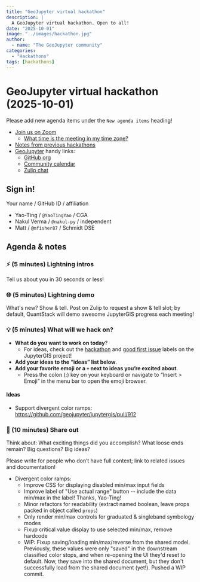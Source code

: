 ```yaml
---
title: "GeoJupyter virtual hackathon"
description: |
  A GeoJupyter virtual hackathon. Open to all!
date: "2025-10-01"
image: "../images/hackathon.jpg"
author:
  - name: "The GeoJupyter community"
categories:
  - "Hackathons"
tags: [hackathons]
---
```


# GeoJupyter virtual hackathon (2025-10-01)

Please add new agenda items under the `New agenda items` heading!

- [Join us on Zoom](https://berkeley.zoom.us/j/92451699568)
  - [What time is the meeting in my time zone?](https://dateful.com/convert/utc?t=2pm)
- [Notes from previous hackathons](https://compass.geojupyter.org/meeting-notes/)
- [GeoJupyter](https://geojupyter.org) handy links:
  - [GitHub org](https://github.com/geojupyter)
  - [Community calendar](https://geojupyter.org/calendar.html)
  - [Zulip chat](https://jupyter.zulipchat.com/#narrow/channel/471314-geojupyter)


## Sign in!

Your name / GitHub ID / affiliation

* Yao-Ting / `@YaoTingYao` / CGA
* Nakul Verma / `@nakul-py` / independent
* Matt / `@mfisher87` / Schmidt DSE


## Agenda & notes

### ⚡ (5 minutes) Lightning intros

Tell us about you in 30 seconds or less!


### 🌐 (5 minutes) Lightning demo

What's new? Show & tell.
Post on Zulip to request a show & tell slot;
by default, QuantStack will demo awesome JupyterGIS progress each meeting!


### 💡 (5 minutes) What will we hack on?

* **What do you want to work on today**?
  * For ideas, check out the [hackathon](https://github.com/geojupyter/jupytergis/labels/hackathon)
    and [good first issue](https://github.com/geojupyter/jupytergis/labels/good%20first%20issue)
    labels on the JupyterGIS project!
* **Add your ideas to the “ideas” list below**.
* **Add your favorite emoji or a `+` next to ideas you’re excited about**.
  * Press the colon (:) key on your keyboard or navigate to “Insert > Emoji” in the menu bar to open the emoji browser.


#### Ideas

* Support divergent color ramps: https://github.com/geojupyter/jupytergis/pull/912


### 💬 (10 minutes) Share out

Think about:
What exciting things did you accomplish?
What loose ends remain?
Big questions? Big ideas?

Please write for people who don’t have full context; link to related issues and documentation!

* Divergent color ramps:
    * Improve CSS for displaying disabled min/max input fields
    * Improve label of "Use actual range" button -- include the data min/max in the label! Thanks, Yao-Ting!
    * Minor refactors for readability (extract named boolean, leave props packed in object called `props`)
    * Only render min/max controls for graduated & singleband symbology modes
    * Fixup critical value display to use selected min/max, remove hardcode
    * WIP: Fixup saving/loading min/max/reverse from the shared model. Previously, these values were only "saved" in the downstream classified color stops, and when re-opening the UI they'd reset to default. Now, they save into the shared document, but they don't successfully load from the shared document (yet!). Pushed a WIP commit.